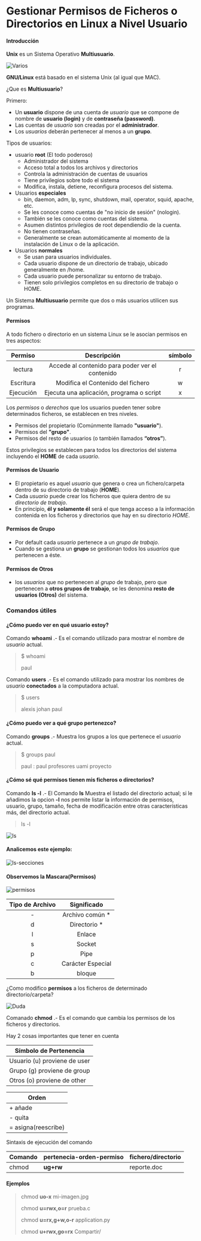 # Gestionar Permisos de Ficheros o Directorios en Linux  a Nivel Usuario

#### Introducción

**Unix** es un Sistema Operativo **Multiusuario**.

![Varios][1]

**GNU/Linux** está basado en el sistema Unix (al igual que MAC).

¿Que es **Multiusuario**?

Primero:

* Un **usuario** dispone de una cuenta de *usuario* que se compone de nombre de **usuario (login)** y de **contraseña (password)**.
* Las cuentas de *usuario* son creadas por el **administrador**.
* Los *usuarios* deberán pertenecer al menos a un **grupo**.

Tipos de usuarios:

* usuario **root** (El todo poderoso)
	* Administrador del sistema
	* Acceso total a todos los archivos y directorios
	* Controla la administración de cuentas de usuarios
	* Tiene privilegios sobre todo el sistema 
	* Modifica, instala, detiene, reconfigura procesos del sistema.
* Usuarios **especiales**
	* bin, daemon, adm, lp, sync, shutdown, mail, operator, squid, apache, etc.
	* Se les conoce como cuentas de "no inicio de sesión" (nologin). 
	* También se les conoce como cuentas del sistema.	
	* Asumen distintos privilegios de root dependiendio de la cuenta.
	* No tienen contraseñas.	
	* Generalmente se crean automáticamente al momento de la instalación de Linux o de la aplicación.
* Usuarios **normales**
	* Se usan para usuarios individuales.
	* Cada usuario dispone de un directorio de trabajo, ubicado generalmente en /home.
	* Cada usuario puede personalizar su entorno de trabajo.
	* Tienen solo privilegios completos en su directorio de trabajo o HOME.

Un Sistema **Multiusuario** permite que dos o más usuarios utilicen sus programas.

#### Permisos

A todo fichero o directorio en un sistema Linux se le asocian permisos en tres aspectos:

| Permiso | Descripción | símbolo |
| :------: | :-------: | :------: |
| lectura | Accede al contenido para poder ver el contenido | r |
| Escritura | Modifica el Contenido del fichero | w |
| Ejecución | Ejecuta una aplicación, programa o script | x |

Los *permisos* o *derechos* que los usuarios pueden tener sobre determinados ficheros, se establecen en tres niveles.

* Permisos del propietario (Comúnmente llamado **"usuario"**).
* Permisos del **"grupo"**.
* Permisos del resto de usuarios (o también llamados **“otros”**).

Estos privilegios se establecen para todos los directorios del sistema incluyendo el **HOME** de cada *usuario*.

#### Permisos de Usuario
* El propietario es aquel *usuario* que genera o crea un fichero/carpeta dentro de su directorio de trabajo (**HOME**).
* Cada *usuario* puede crear los ficheros que quiera dentro de su *directorio de trabajo*.
* En principio, **él y solamente él** será el que tenga acceso a la información contenida en los ficheros y directorios que hay en su directorio *HOME*.
#### Permisos de Grupo
* Por default cada *usuario* pertenece a un *grupo de trabajo*. 
* Cuando se gestiona un **grupo** se gestionan todos los *usuarios* que pertenecen a éste. 

#### Permisos de Otros

* los *usuarios* que no pertenecen al *grupo* de trabajo, pero que pertenecen a **otros grupos de trabajo**, se les denomina **resto de usuarios (Otros)** del sistema.

### Comandos útiles

#### ¿Cómo puedo ver en qué usuario estoy?

Comando **whoami** .- Es el comando utilizado para mostrar el nombre de *usuario* actual.
> $ whoami
> 
> paul

Comando **users** .- Es el comando utilizado para mostrar los nombres de *usuario* **conectados** a la computadora actual.
> $ users
> 
> alexis johan paul

#### ¿Cómo puedo ver a qué grupo pertenezco?

Comando **groups** .- Muestra los grupos a los que pertenece el *usuario* actual.

> $ groups paul 
> 
> paul : paul profesores uami proyecto

#### ¿Cómo sé qué permisos tienen mis ficheros o directorios?

Comando **ls -l** .- El Comando **ls** Muestra el listado del directorio actual; si le añadimos la opcion **-l** nos permite listar la información de permisos, usuario, grupo, tamaño, fecha de modificación entre otras características más, del directorio actual.

> ls -l 
> 
![ls][3]

#### Analicemos este ejemplo: 

![ls-secciones][4]

#### Observemos la Mascara(Permisos) 

![permisos][5]

| Tipo de Archivo | Significado |
| :----: | :----: |
| - | Archivo común * |
| d | Directorio * |
| l | Enlace |
| s | Socket |
| p | Pipe |
| c | Carácter Especial |
| b | bloque |

¿Como modifico **permisos** a los ficheros de determinado directorio/carpeta?

![Duda][2]

Comanado **chmod** .- Es el comando que cambia los permisos de los ficheros y directorios.

Hay 2 cosas importantes que tener en cuenta

|Símbolo de Pertenencia |
|----- | 
| Usuario (u) proviene de user | 
| Grupo (g) proviene de group |
| Otros (o) proviene de other |

| Orden |
| ------- |
| + añade |
|  - quita |
| = asigna(reescribe) |

Sintaxis de ejecución del comando 

| Comando | pertenecia-orden-permiso | fichero/directorio |
|-----|-----| ------ |
| chmod | **ug+rw** | reporte.doc |

#### Ejemplos

> chmod **uo-x** mi-imagen.jpg
> 
> chmod **u=rwx,o=r** prueba.c
> 
> chmod **u=rx,g+w,o-r** application.py
> 
> chmod **u+rwx,go=rx** Compartir/

[1]: Imagenes/ok.png
[2]: Imagenes/duda.png
[3]: Imagenes/ls.png
[4]: Imagenes/ls-secciones.png 
[5]: Imagenes/permisos.jpg
